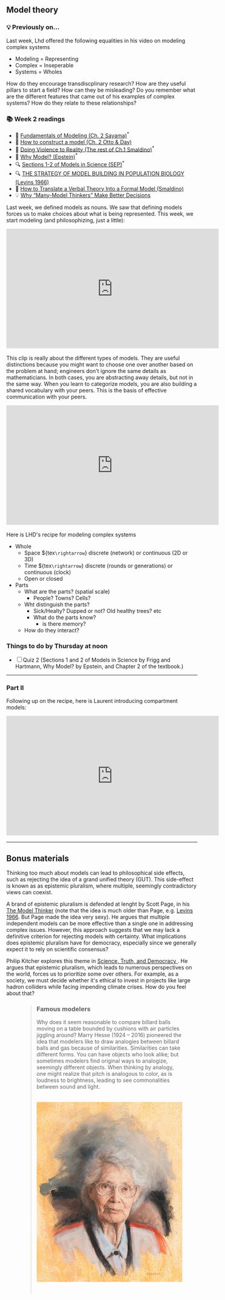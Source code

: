 ## Model theory

<div class="flex-container">
  <div class="left-div callback">
    <h3>💡 Previously on...</h3>  
    <p>Last week, Lhd offered the following equalities in his video on modeling complex systems</p>
      <ul>
          <li>Modeling = Representing</li>
          <li>Complex = Inseperable</li>
          <li>Systems = Wholes</li>
      </ul> 
      <p>How do they encourage transdiscplinary research? How are they useful pillars to start a field? How can they be misleading? Do you remember what are the different features that came out of his examples of complex systems? How do they relate to these relationships?</p>
  </div>
  <div class="right-div reading-box">
    <h3>📚 Week 2 readings</h3>
    <ul class="reading-list">
      <li><span>📖</span> <a href="https://math.libretexts.org/Bookshelves/Scientific_Computing_Simulations_and_Modeling/Introduction_to_the_Modeling_and_Analysis_of_Complex_Systems_(Sayama)/02%3A_Fundamentals_of_Modeling" target="_blank">Fundamentals of Modeling  (Ch. 2 Sayama)</a><sup>*</sup></li>
      <li><span>📖</span> <a href="https://github.com/jstonge/2024Fall-MOCS/blob/main/docs/readings/OttoDay-2007-Ch2.pdf" target="_blank">How to construct a model (Ch. 2 Otto & Day)</a></li>
      <li><span>📖</span> <a href="https://github.com/jstonge/2024Fall-MOCS/blob/main/docs/readings/Smaldino-2023-ch1.pdf" target="_blank">Doing Violence to Reality (The rest of Ch.1 Smaldino)</a><sup>*</sup></li>
      <li><span>📄</span> <a href="https://www.cs.unm.edu/~joel/cs4all/WhyModel.pdf" target="_blank">Why Model? (Epstein)</a><sup>*</sup></li>
      <li><span>🔍</span> <a href="https://plato.stanford.edu/entries/models-science/" target="_blank">Sections 1-2 of Models in Science (SEP)</a><sup>*</sup></li>
      <li><span>🔍</span> <a href="https://www.jstor.org/stable/27836590" target="_blank">THE STRATEGY OF MODEL BUILDING IN POPULATION BIOLOGY (Levins 1966)</a></li>
      <li><span>📝</span> <a href="https://www2.psych.ubc.ca/~schaller/528ReadingsSmaldino2020.pdf" target="_blank">How to Translate a Verbal Theory Into a Formal Model (Smaldino)</a></li>
      <li><span>💡</span> <a href="https://hbr.org/2018/11/why-many-model-thinkers-make-better-decisions" target="_blank">Why “Many-Model Thinkers” Make Better Decisions</a></li>
    </ul>
  </div>
</div>

Last week, we defined models as nouns. We saw that defining models forces us to make choices about what is being represented. This week, we start modeling (and philosophizing, just a little):

<iframe src="https://streaming.uvm.edu/embed/49958/" width="560" height="315" frameborder="0" allowfullscreen></iframe>

This clip is really about the different types of models. They are useful distinctions because you might want to choose one over another based on the problem at hand; engineers don't ignore the same details as mathematicians. In both cases, you are abstracting away details, but not in the same way. When you learn to categorize models, you are also building a shared vocabulary with your peers. This is the basis of effective communication with your peers.

<iframe src="https://streaming.uvm.edu/embed/49959/" width="560" height="315" frameborder="0" allowfullscreen></iframe>

Here is LHD's recipe for modeling complex systems
  
  - Whole
    - Space ${tex`\rightarrow`} discrete (network) or continuous (2D or 3D)
    - Time ${tex`\rightarrow`} discrete (rounds or generations) or continuous (clock)
    - Open or closed
  - Parts
    - What are the parts? (spatial scale)
      - People? Towns? Cells?
    - Wht distinguish the parts?
      - Sick/Healty? Dupped or not? Old healthy trees? etc
      - What do the parts know? 
        - is there memory?
    - How do they interact?

<div class="callout-box">
  <h3>Things to do by Thursday at noon</h3>
  <ul class="checklist">
    <li><input type="checkbox" id="task1"><label for="task1">Quiz 2 (Sections 1 and 2 of Models in Science by Frigg and Hartmann, Why Model? by Epstein, and Chapter 2 of the textbook.)</label></li>
  </ul>
</div>

---

### Part II

Following up on the recipe, here is Laurent introducing compartment models:

<iframe src="https://streaming.uvm.edu/embed/49960/" width="560" height="315" frameborder="0" allowfullscreen></iframe>

--- 

## Bonus materials

Thinking too much about models can lead to philosophical side effects, such as rejecting the idea of a grand unified theory (GUT). This side-effect is known as as epistemic pluralism, where multiple, seemingly contradictory views can coexist. 

A brand of epistemic pluralism is defended at lenght by Scott Page, in his [The Model Thinker](https://www.google.com/url?sa=t&source=web&rct=j&opi=89978449&url=https://www.basicbooks.com/titles/scott-e-page/the-model-thinker/9780465094639/&ved=2ahUKEwiOlZWq3pKIAxVGD1kFHREyFv0QFnoECEUQAQ&usg=AOvVaw3CKVi95uVUxB4dCAJL2SwO) (note that the idea is much older than Page, e.g. [Levins 1966](https://www.jstor.org/stable/27836590). But Page made the idea very sexy). He argues that multiple independent models can be more effective than a single one in addressing complex issues. However, this approach suggests that we may lack a definitive criterion for rejecting models with certainty. What implications does epistemic pluralism have for democracy, especially since we generally expect it to rely on scientific consensus?

Philip Kitcher explores this theme in [Science, Truth, and Democracy ](https://academic.oup.com/book/4724). He argues that epistemic pluralism, which leads to numerous perspectives on the world, forces us to prioritize some over others. For example, as a society, we must decide whether it's ethical to invest in projects like large hadron colliders while facing impending climate crises. How do you feel about that?

<figure class="quote">
  <blockquote>
  <h3>Famous modelers</h3>
  Why does it seem reasonable to compare billard balls moving on a table bounded by cushions with air particles jiggling around?
  Marry Hesse (1924 – 2016) pioneered the idea that modelers like to draw analogies between billard balls and gas because of similarities. Similarities can take different forms. You can have objects who look alike; but sometimes modelers find original ways to analogize, seemingly different objects. When thinking by analogy, one might realize that pitch is analogous to color, as is loudness to brightness, leading to see commonalities between sound and light. 
  <div class="container">
  <img src="./assets/mennim-mary-hesse.webp"></img>
  </div>
  <blockquote>
</figure>

<style>
  
  img {
    margin: 2rem;
  }

  .container {
    display: flex;
    align-items: center;
    justify-content: center;
  }

</style>